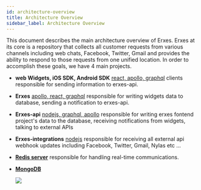 ```yaml
---
id: architecture-overview
title: Architecture Overview
sidebar_label: Architecture Overview
---
```


This document describes the main architecture overview of Erxes.
Erxes at its core is a repository that collects all customer requests from various channels including web chats, Facebook, Twitter, Gmail and provides the ability to respond to those requests from one unified location. In order to accomplish these goals, we have 4 main projects.

- **web Widgets, iOS SDK, Android SDK**
  [react, apollo, graphql](https://www.apollographql.com/docs/react) clients responsible for sending information to erxes-api.

- **Erxes** [apollo, react, graphql](https://www.apollographql.com/docs/react)
  responsible for writing widgets data to database, sending a notification to erxes-api.

* **Erxes-api** [nodejs, graphql, apollo](https://www.apollographql.com/docs/apollo-server) responsible for writing erxes fontend project's data to the database, receiving notifications from widgets, talking to external APIs

- **Erxes-integrations** [nodejs](https://www.apollographql.com/docs/apollo-server) responsible for receiving all external api webhook updates including Facebook, Twitter, Gmail, Nylas etc ...

* **[Redis server](https://redis.io)** responsible for handling real-time communications.
* **[MongoDB](https://www.mongodb.com)**

  ![](https://erxes-docs.s3-us-west-2.amazonaws.com/erxes+Inc_+Architecture-Open+Source+Architecture.svg)
